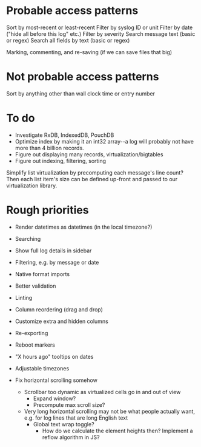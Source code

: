 # Probable access patterns

Sort by most-recent or least-recent
Filter by syslog ID or unit
Filter by date ("hide all before this log" etc.)
Filter by severity
Search message text (basic or regex)
Search all fields by text (basic or regex)


Marking, commenting, and re-saving (if we can save files that big)


# Not probable access patterns

Sort by anything other than wall clock time or entry number




# To do

- Investigate RxDB, IndexedDB, PouchDB
- Optimize index by making it an int32 array--a log will probably not have more than 4 billion records.
- Figure out displaying many records, virtualization/bigtables
- Figure out indexing, filtering, sorting


Simplify list virtualization by precomputing each message's line count? Then each list item's size can be defined up-front and passed to our virtualization library.



# Rough priorities

- Render datetimes as datetimes (in the local timezone?)
- Searching

- Show full log details in sidebar

- Filtering, e.g. by message or date

- Native format imports
- Better validation

- Linting

- Column reordering (drag and drop)
- Customize extra and hidden columns

- Re-exporting

- Reboot markers

- "X hours ago" tooltips on dates
- Adjustable timezones

- Fix horizontal scrolling somehow
    - Scrollbar too dynamic as virtualized cells go in and out of view
        - Expand window?
        - Precompute max scroll size?
    - Very long horizontal scrolling may not be what people actually want, e.g. for log lines that are long English text
        - Global text wrap toggle?
            - How do we calculate the element heights then? Implement a reflow algorithm in JS?
